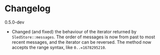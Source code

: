 # Changelog

0.5.0-dev

- Changed (and fixed) the behaviour of the iterator returned by `SledStore::messages`. The order of messages is now from past to most recent messages, and the iterator can be reversed. The method now accepts the range syntax, like `0..=1678295210`.